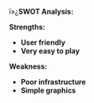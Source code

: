 ï»¿**SWOT Analysis:**

**Strengths:**

- **User friendly**
- **Very easy to play**

**Weakness:**

- **Poor infrastructure**
- **Simple graphics**